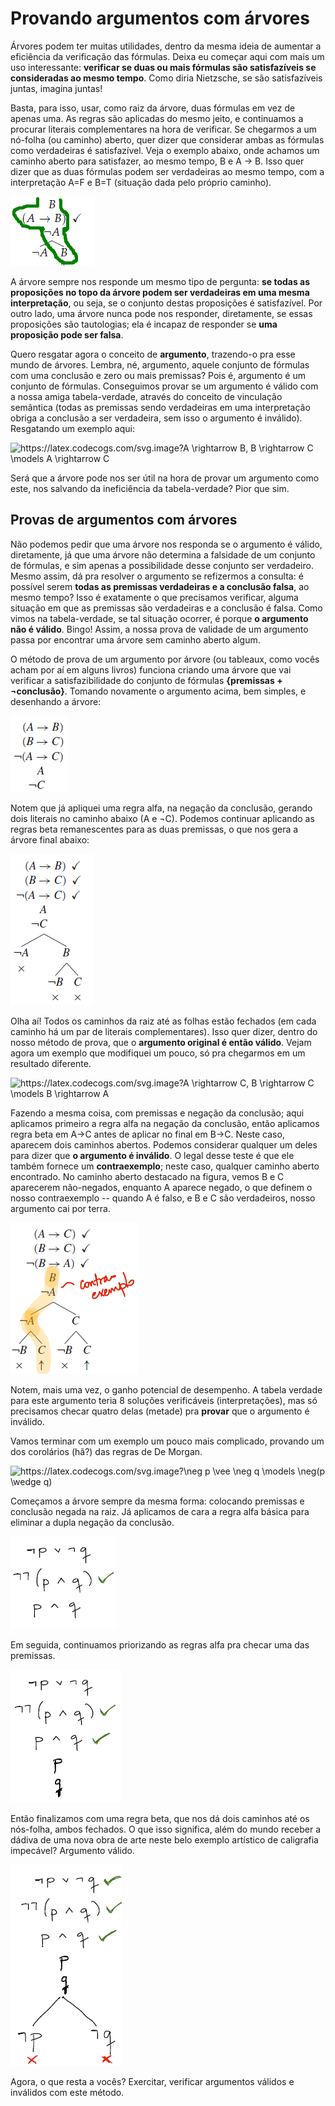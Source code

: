# Provando argumentos com árvores


Árvores podem ter muitas utilidades, dentro da mesma ideia de aumentar a eficiência da verificação das fórmulas. Deixa eu começar aqui com mais um uso interessante: **verificar se duas ou mais fórmulas são satisfazíveis se consideradas ao mesmo tempo**. Como diria Nietzsche, se são satisfazíveis juntas, imagina juntas!

Basta, para isso, usar, como raiz da árvore, duas fórmulas em vez de apenas uma. As regras são aplicadas do mesmo jeito, e continuamos a procurar literais complementares na hora de verificar. Se chegarmos a um nó-folha (ou caminho) aberto, quer dizer que considerar ambas as fórmulas como verdadeiras é satisfazível. Veja o exemplo abaixo, onde achamos um caminho aberto para satisfazer, ao mesmo tempo, B e A → B. Isso quer dizer que as duas fórmulas podem ser verdadeiras ao mesmo tempo, com a interpretação A=F e B=T (situação dada pelo próprio caminho).

![provas/t1.png](provas/t1.png)

A árvore sempre nos responde um mesmo tipo de pergunta: **se todas as proposições no topo da árvore podem ser verdadeiras em uma mesma interpretação**, ou seja, se o conjunto destas proposições é satisfazível. Por outro lado, uma árvore nunca pode nos responder, diretamente, se essas proposições são tautologias; ela é incapaz de responder se **uma proposição pode ser falsa**. 

Quero resgatar agora o conceito de **argumento**, trazendo-o pra esse mundo de árvores. Lembra, né, argumento, aquele conjunto de fórmulas com uma conclusão e zero ou mais premissas? Pois é, argumento é um conjunto de fórmulas. Conseguimos provar se um argumento é válido com a nossa amiga tabela-verdade, através do conceito de vinculação semântica (todas as premissas sendo verdadeiras em uma interpretação obriga a conclusão a ser verdadeira, sem isso o argumento é inválido). Resgatando um exemplo aqui: 

<img src="https://latex.codecogs.com/svg.image?A&space;\rightarrow&space;B,&space;B&space;\rightarrow&space;C&space;\models&space;A&space;\rightarrow&space;C" title="https://latex.codecogs.com/svg.image?A \rightarrow B, B \rightarrow C \models A \rightarrow C" />

Será que a árvore pode nos ser útil na hora de provar um argumento como este, nos salvando da ineficiência da tabela-verdade? Pior que sim.

## Provas de argumentos com árvores

Não podemos pedir que uma árvore nos responda se o argumento é válido, diretamente, já que uma árvore não determina a falsidade de um conjunto de fórmulas, e sim apenas a possibilidade desse conjunto ser verdadeiro. Mesmo assim, dá pra resolver o argumento se refizermos a consulta: é possível serem **todas as premissas verdadeiras e a conclusão falsa**, ao mesmo tempo? Isso é exatamente o que precisamos verificar, alguma situação em que as premissas são verdadeiras e a conclusão é falsa. Como vimos na tabela-verdade, se tal situação ocorrer, é porque **o argumento não é válido**. Bingo! Assim, a nossa prova de validade de um argumento passa por encontrar uma árvore sem caminho aberto algum.

O método de prova de um argumento por árvore (ou tableaux, como vocês acham por aí em alguns livros) funciona criando uma árvore que vai verificar a satisfazibilidade do conjunto de fórmulas **{premissas + ¬conclusão}**. Tomando novamente o argumento acima, bem simples, e desenhando a árvore: 

![provas/t2.png](provas/t2.png)

Notem que já apliquei uma regra alfa, na negação da conclusão, gerando dois literais no caminho abaixo (A e ¬C). Podemos continuar aplicando as regras beta remanescentes para as duas premissas, o que nos gera a árvore final abaixo:

![provas/t3.png](provas/t3.png)

Olha aí! Todos os caminhos da raiz até as folhas estão fechados (em cada caminho há um par de literais complementares). Isso quer dizer, dentro do nosso método de prova, que o **argumento original é então válido**. Vejam agora um exemplo que modifiquei um pouco, só pra chegarmos em um resultado diferente.

<img src="https://latex.codecogs.com/svg.image?A&space;\rightarrow&space;C,&space;B&space;\rightarrow&space;C&space;\models&space;B&space;\rightarrow&space;A" title="https://latex.codecogs.com/svg.image?A \rightarrow C, B \rightarrow C \models B \rightarrow A" />

Fazendo a mesma coisa, com premissas e negação da conclusão; aqui aplicamos primeiro a regra alfa na negação da conclusão, então aplicamos regra beta em A→C antes de aplicar no final em B→C. Neste caso, aparecem dois caminhos abertos. Podemos considerar qualquer um deles para dizer que **o argumento é inválido**. O legal desse teste é que ele também fornece um **contraexemplo**; neste caso, qualquer caminho aberto encontrado.  No caminho aberto destacado na figura, vemos B e C aparecerem não-negados, enquanto A aparece negado, o que definem o nosso contraexemplo -- quando A é falso, e B e C são verdadeiros, nosso argumento cai por terra.

![provas/t4.png](provas/t4.png)

Notem, mais uma vez, o ganho potencial de desempenho. A tabela verdade para este argumento teria 8 soluções verificáveis (interpretações), mas só precisamos checar quatro delas (metade) pra **provar** que o argumento é inválido. 

Vamos terminar com um exemplo um pouco mais complicado, provando um dos corolários (hã?) das regras de De Morgan. 

<img src="https://latex.codecogs.com/svg.image?\neg&space;p&space;\vee&space;\neg&space;q&space;\models&space;\neg(p&space;\wedge&space;q)" title="https://latex.codecogs.com/svg.image?\neg p \vee \neg q \models \neg(p \wedge q)" />

Começamos a árvore sempre da mesma forma: colocando premissas e conclusão negada na raiz. Já aplicamos de cara a regra alfa básica para eliminar a dupla negação da conclusão.

![provas/t5.png](provas/t5.png)

Em seguida, continuamos priorizando as regras alfa pra checar uma das premissas.

![provas/t6.png](provas/t6.png)

Então finalizamos com uma regra beta, que nos dá dois caminhos até os nós-folha, ambos fechados. O que isso significa, além do mundo receber a dádiva de  uma nova obra de arte neste belo exemplo artístico de caligrafia impecável? Argumento válido.

![provas/t7.png](provas/t7.png)

Agora, o que resta a vocês? Exercitar, verificar argumentos válidos e inválidos com este método.





